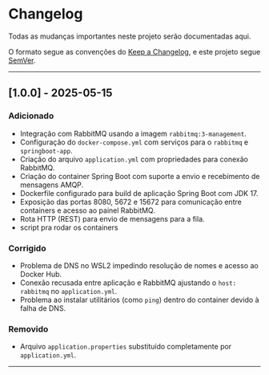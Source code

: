 # Changelog

Todas as mudanças importantes neste projeto serão documentadas aqui.

O formato segue as convenções do [Keep a Changelog](https://keepachangelog.com/pt-BR/1.0.0/), e este projeto segue [SemVer](https://semver.org/lang/pt-BR/).

---

## [1.0.0] - 2025-05-15

### Adicionado
- Integração com RabbitMQ usando a imagem `rabbitmq:3-management`.
- Configuração do `docker-compose.yml` com serviços para o `rabbitmq` e `springboot-app`.
- Criação do arquivo `application.yml` com propriedades para conexão RabbitMQ.
- Criação do container Spring Boot com suporte a envio e recebimento de mensagens AMQP.
- Dockerfile configurado para build de aplicação Spring Boot com JDK 17.
- Exposição das portas 8080, 5672 e 15672 para comunicação entre containers e acesso ao painel RabbitMQ.
- Rota HTTP (REST) para envio de mensagens para a fila.
- script pra rodar os containers
### Corrigido
- Problema de DNS no WSL2 impedindo resolução de nomes e acesso ao Docker Hub.
- Conexão recusada entre aplicação e RabbitMQ ajustando o `host: rabbitmq` no `application.yml`.
- Problema ao instalar utilitários (como `ping`) dentro do container devido à falha de DNS.

### Removido
- Arquivo `application.properties` substituído completamente por `application.yml`.

---

